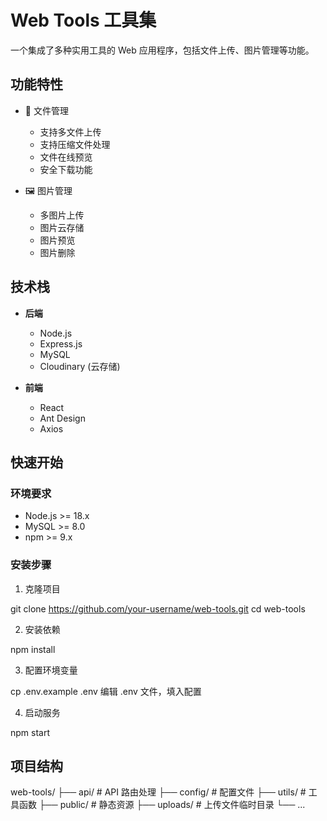 # Web Tools 工具集

一个集成了多种实用工具的 Web 应用程序，包括文件上传、图片管理等功能。

## 功能特性

- 📁 文件管理
  - 支持多文件上传
  - 支持压缩文件处理
  - 文件在线预览
  - 安全下载功能

- 🖼️ 图片管理
  - 多图片上传
  - 图片云存储
  - 图片预览
  - 图片删除

## 技术栈

- **后端**
  - Node.js
  - Express.js
  - MySQL
  - Cloudinary (云存储)

- **前端**
  - React
  - Ant Design
  - Axios

## 快速开始

### 环境要求

- Node.js >= 18.x
- MySQL >= 8.0
- npm >= 9.x

### 安装步骤

1. 克隆项目

git clone https://github.com/your-username/web-tools.git
cd web-tools


2. 安装依赖

npm install

3. 配置环境变量

cp .env.example .env
编辑 .env 文件，填入配置

4. 启动服务

npm start

## 项目结构

web-tools/
├── api/ # API 路由处理
├── config/ # 配置文件
├── utils/ # 工具函数
├── public/ # 静态资源
├── uploads/ # 上传文件临时目录
└── ...